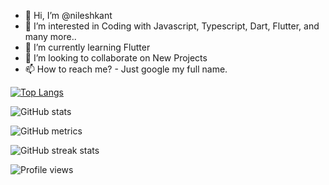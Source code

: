 - 👋 Hi, I’m @nileshkant
- 👀 I’m interested in Coding with Javascript, Typescript, Dart, Flutter, and many more..
- 🌱 I’m currently learning Flutter
- 💞️ I’m looking to collaborate on New Projects
- 📫 How to reach me? - Just google my full name.

[![Top Langs](https://github-readme-stats.vercel.app/api/top-langs/?username=nileshkant)](https://github.com/anuraghazra/github-readme-stats)

![GitHub stats](https://github-readme-stats.vercel.app/api?username=anuraghazra&show_icons=true&theme=tokyonight)  

![GitHub metrics](https://metrics.lecoq.io/nileshkant)  

![GitHub streak stats](https://github-readme-streak-stats.herokuapp.com/?user=nileshkant)  

![Profile views](https://gpvc.arturio.dev/nileshkant)  

<!---
nileshkant/nileshkant is a ✨ special ✨ repository because its `README.md` (this file) appears on your GitHub profile.
You can click the Preview link to take a look at your changes.
--->
